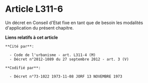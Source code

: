 # Article L311-6

Un décret en Conseil d'Etat fixe en tant que de besoin les modalités d'application du présent chapitre.

**Liens relatifs à cet article**

	**Cité par**:

	  - Code de l'urbanisme - art. L311-4 (M)
	  - Décret n°2012-1089 du 27 septembre 2012 - art. 3 (V)

	**Codifié par**:

	  - Décret n°73-1022 1973-11-08 JORF 13 NOVEMBRE 1973
